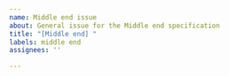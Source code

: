 ```yaml
---
name: Middle end issue
about: General issue for the Middle end specification
title: "[Middle end] "
labels: middle end
assignees: ''

---
```



